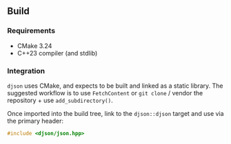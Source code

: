 ## Build

### Requirements

- CMake 3.24
- C++23 compiler (and stdlib)

### Integration

`djson` uses CMake, and expects to be built and linked as a static library. The suggested workflow is to use `FetchContent` or `git clone` / vendor the repository + use `add_subdirectory()`.

Once imported into the build tree, link to the `djson::djson` target and use via the primary header:

```cpp
#include <djson/json.hpp>
```
